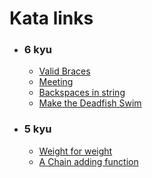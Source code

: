 # Kata links
- ### 6 kyu
  - [Valid Braces](https://www.codewars.com/kata/5277c8a221e209d3f6000b56)
  - [Meeting](https://www.codewars.com/kata/59df2f8f08c6cec835000012)
  - [Backspaces in string](https://www.codewars.com/kata/5727bb0fe81185ae62000ae3)
  - [Make the Deadfish Swim](https://www.codewars.com/kata/51e0007c1f9378fa810002a9)
- ### 5 kyu
  - [Weight for weight](https://www.codewars.com/kata/55c6126177c9441a570000cc)
  - [A Chain adding function](https://www.codewars.com/kata/539a0e4d85e3425cb0000a88)

